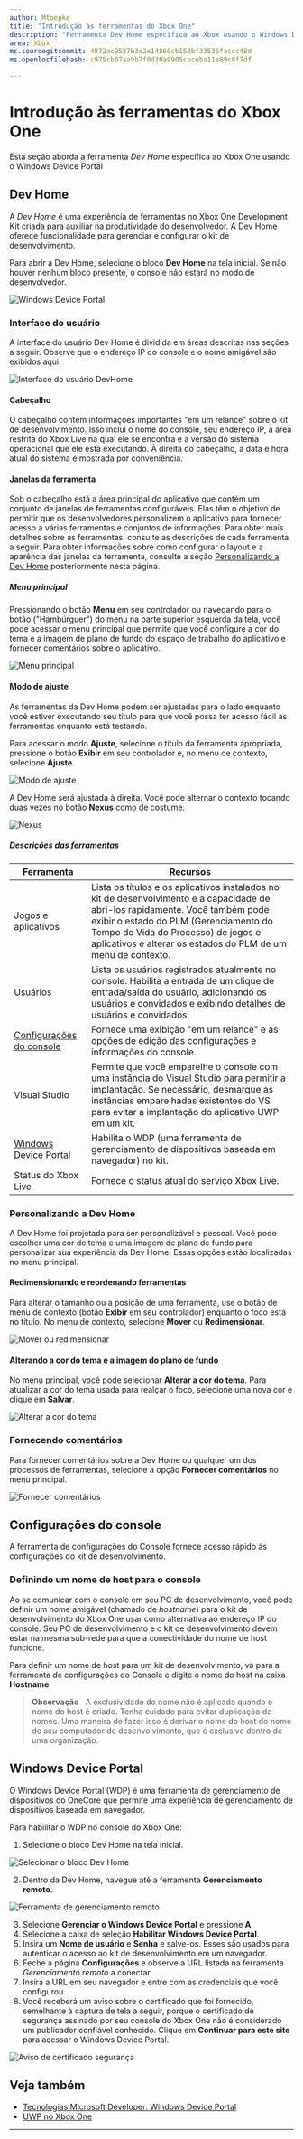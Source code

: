 ```yaml
---
author: Mtoepke
title: "Introdução às ferramentas do Xbox One"
description: "Ferramenta Dev Home específica ao Xbox usando o Windows Device Portal."
area: Xbox
ms.sourcegitcommit: 4872ac9587b3e2e14860cb152bf33536faccc48d
ms.openlocfilehash: c975cb07aa9b7f0d30a9905cbceba11e89c8f7df

---
```


# Introdução às ferramentas do Xbox One

Esta seção aborda a ferramenta _Dev Home_ específica ao Xbox One usando o Windows Device Portal

## Dev Home

A _Dev Home_ é uma experiência de ferramentas no Xbox One Development Kit criada para auxiliar na produtividade do desenvolvedor. A Dev Home oferece funcionalidade para gerenciar e configurar o kit de desenvolvimento.

Para abrir a Dev Home, selecione o bloco **Dev Home** na tela inicial. Se não houver nenhum bloco presente, o console não estará no modo de desenvolvedor.

  ![Windows Device Portal](images/windowsdeviceportal_1.png)

### Interface do usuário
A interface do usuário Dev Home é dividida em áreas descritas nas seções a seguir. Observe que o endereço IP do console e o nome amigável são exibidos aqui.

  ![Interface do usuário DevHome](images/devhome_ui.png)

#### Cabeçalho
O cabeçalho contém informações importantes "em um relance" sobre o kit de desenvolvimento. Isso inclui o nome do console, seu endereço IP, a área restrita do Xbox Live na qual ele se encontra e a versão do sistema operacional que ele está executando. À direita do cabeçalho, a data e hora atual do sistema é mostrada por conveniência.

#### Janelas da ferramenta
Sob o cabeçalho está a área principal do aplicativo que contém um conjunto de janelas de ferramentas configuráveis. Elas têm o objetivo de permitir que os desenvolvedores personalizem o aplicativo para fornecer acesso a várias ferramentas e conjuntos de informações. Para obter mais detalhes sobre as ferramentas, consulte as descrições de cada ferramenta a seguir. Para obter informações sobre como configurar o layout e a aparência das janelas da ferramenta, consulte a seção [Personalizando a Dev Home](#customizing-dev-home) posteriormente nesta página.

##### Menu principal
Pressionando o botão **Menu** em seu controlador ou navegando para o botão ("Hambúrguer") do menu na parte superior esquerda da tela, você pode acessar o menu principal que permite que você configure a cor do tema e a imagem de plano de fundo do espaço de trabalho do aplicativo e fornecer comentários sobre o aplicativo.

  ![Menu principal](images/devhome_mainmenu.png)

#### Modo de ajuste
As ferramentas da Dev Home podem ser ajustadas para o lado enquanto você estiver executando seu título para que você possa ter acesso fácil às ferramentas enquanto está testando.

Para acessar o modo **Ajuste**, selecione o título da ferramenta apropriada, pressione o botão **Exibir** em seu controlador e, no menu de contexto, selecione **Ajuste**.

  ![Modo de ajuste](images/devhome_snapmode.png)

A Dev Home será ajustada à direita. Você pode alternar o contexto tocando duas vezes no botão **Nexus** como de costume.

  ![Nexus](images/devhome_nexus.png)

##### Descrições das ferramentas
| Ferramenta  | Recursos |
|-------|--------------|
| Jogos e aplicativos  | Lista os títulos e os aplicativos instalados no kit de desenvolvimento e a capacidade de abri-los rapidamente. Você também pode exibir o estado do PLM (Gerenciamento do Tempo de Vida do Processo) de jogos e aplicativos e alterar os estados do PLM de um menu de contexto. |
| Usuários | Lista os usuários registrados atualmente no console. Habilita a entrada de um clique de entrada/saída do usuário, adicionando os usuários e convidados e exibindo detalhes de usuários e convidados. |
| [Configurações do console](#console-settings) | Fornece uma exibição "em um relance" e as opções de edição das configurações e informações do console. |
| Visual Studio | Permite que você emparelhe o console com uma instância do Visual Studio para permitir a implantação. Se necessário, desmarque as instâncias emparelhadas existentes do VS para evitar a implantação do aplicativo UWP em um kit. |
| [Windows Device Portal](#windows-device-portal) | Habilita o WDP (uma ferramenta de gerenciamento de dispositivos baseada em navegador) no kit. |
| Status do Xbox Live | Fornece o status atual do serviço Xbox Live. |

### Personalizando a Dev Home

A Dev Home foi projetada para ser personalizável e pessoal. Você pode escolher uma cor de tema e uma imagem de plano de fundo para personalizar sua experiência da Dev Home. Essas opções estão localizadas no menu principal.

#### Redimensionando e reordenando ferramentas
Para alterar o tamanho ou a posição de uma ferramenta, use o botão de menu de contexto (botão **Exibir** em seu controlador) enquanto o foco está no título. No menu de contexto, selecione **Mover** ou **Redimensionar**.

  ![Mover ou redimensionar](images/devhome_move.png)

#### Alterando a cor do tema e a imagem do plano de fundo
No menu principal, você pode selecionar **Alterar a cor do tema**. Para atualizar a cor do tema usada para realçar o foco, selecione uma nova cor e clique em **Salvar**.

  ![Alterar a cor do tema](images/devhome_colors.png)

### Fornecendo comentários
Para fornecer comentários sobre a Dev Home ou qualquer um dos processos de ferramentas, selecione a opção **Fornecer comentários** no menu principal.

  ![Fornecer comentários](images/devhome_feedback.png)

## Configurações do console
A ferramenta de configurações do Console fornece acesso rápido às configurações do kit de desenvolvimento.

### Definindo um nome de host para o console
Ao se comunicar com o console em seu PC de desenvolvimento, você pode definir um nome amigável (chamado de _hostname_) para o kit de desenvolvimento do Xbox One usar como alternativa ao endereço IP do console. Seu PC de desenvolvimento e o kit de desenvolvimento devem estar na mesma sub-rede para que a conectividade do nome de host funcione.  

Para definir um nome de host para um kit de desenvolvimento, vá para a ferramenta de configurações do Console e digite o nome do host na caixa __Hostname__.  

  > **Observação**
            &nbsp;&nbsp;A exclusividade do nome não é aplicada quando o nome do host é criado. Tenha cuidado para evitar duplicação de nomes. Uma maneira de fazer isso é derivar o nome do host do nome de seu computador de desenvolvimento, que é exclusivo dentro de uma organização.

## Windows Device Portal
O Windows Device Portal (WDP) é uma ferramenta de gerenciamento de dispositivos do OneCore que permite uma experiência de gerenciamento de dispositivos baseada em navegador.

Para habilitar o WDP no console do Xbox One:

1. Selecione o bloco Dev Home na tela inicial.

  ![Selecionar o bloco Dev Home](images/windowsdeviceportal_1.png)

2. Dentro da Dev Home, navegue até a ferramenta **Gerenciamento remoto**.

  ![Ferramenta de gerenciamento remoto](images/windowsdeviceportal_2.png)

3. Selecione __Gerenciar o Windows Device Portal__ e pressione __A__.
4. Selecione a caixa de seleção __Habilitar Windows Device Portal__.
5. Insira um __Nome de usuário__ e __Senha__ e salve-os. Esses são usados para autenticar o acesso ao kit de desenvolvimento em um navegador.
6. Feche a página __Configurações__ e observe a URL listada na ferramenta _Gerenciamento remoto_ a conectar.
7. Insira a URL em seu navegador e entre com as credenciais que você configurou.
8. Você receberá um aviso sobre o certificado que foi fornecido, semelhante à captura de tela a seguir, porque o certificado de segurança assinado por seu console do Xbox One não é considerado um publicador confiável conhecido. Clique em **Continuar para este site** para acessar o Windows Device Portal.

  ![Aviso de certificado segurança](images/security_cert_warning.jpg)

## Veja também
- [Tecnologias Microsoft Developer: Windows Device Portal](https://ms-iot.github.io/content/en-US/win10/tools/DevicePortal.htm)
- [UWP no Xbox One](index.md)



----



<!--HONumber=Jun16_HO3-->


